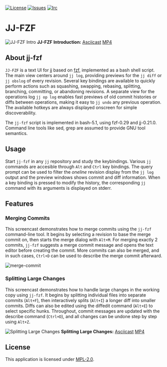 <!-- BADGES -->
[![License][mpl2-badge]][mpl2-url]
[![Issues][issues-badge]][issues-url]
[![Irc][irc-badge]][irc-url]

<!-- HEADING -->
JJ-FZF
======

![JJ-FZF Intro](https://github.com/user-attachments/assets/7e7df6f1-519f-4d84-bc56-46254f4b3a4c)
**JJ-FZF Introduction:** [Asciicast](https://asciinema.org/a/683464) [MP4](https://github.com/user-attachments/assets/5e5d5729-890c-4e82-b6a4-a79c6a164de9)

<!-- ABOUT -->
## About jj-fzf

`JJ-FZF` is a text UI for [jj](https://martinvonz.github.io/jj/latest/) based on [fzf](https://junegunn.github.io/fzf/), implemented as a bash shell script.
The main view centers around `jj log`, providing previews for the `jj diff` or `jj obslog` of every revision.
Several key bindings are available to quickly perform actions such as squashing, swapping, rebasing, splitting, branching, committing, or abandoning revisions.
A separate view for the operations log `jj op log` enables fast previews of old commit histories or diffs between operations, making it easy to `jj undo` any previous operation.
The available hotkeys are always displayed onscreen for simple discoverability.

The `jj-fzf` script is implemented in bash-5.1, using fzf-0.29 and jj-0.21.0.
Command line tools like sed, grep are assumed to provide GNU tool semantics.

<!-- USAGE -->
## Usage

Start `jj-fzf` in any `jj` repository and study the keybindings.
Various `jj` commands are accesible through `Alt` and `Ctrl` key bindings.
The query prompt can be used to filter the *oneline* revision display from the `jj log` output and
the preview windows shows commit and diff information.
When a key binding is pressed to modify the history, the corresponding `jj` command with its
arguments is displayed on stderr.

<!-- FEATURES -->
## Features

### Merging Commits

This screencast demonstrates how to merge commits using the `jj-fzf` command-line tool. It begins by selecting a revision to base the merge commit on, then starts the merge dialog with `Alt+M`. For merging exactly 2 commits, `jj-fzf` suggests a merge commit message and opens the text editor before creating the commit. More commits can also be merged, and in such cases, `Ctrl+D` can be used to describe the merge commit afterward.

![merge-commit](https://github.com/user-attachments/assets/b26c8a6c-a7b8-4a73-9632-4c0196c0dfda)

### Splitting Large Changes

This screencast demonstrates how to handle large changes in the working copy using `jj-fzf`.
It begins by splitting individual files into separate commits (`Alt+F`), then interactively splits (`Alt+I`) a longer diff into smaller commits.
Diffs can also be edited using the diffedit command (`Alt+E`) to select specific hunks.
Throughout, commit messages are updated with the describe command (`Ctrl+D`),
and all changes can be undone step by step using `Alt+Z`.

![Splitting Large Changes](https://github.com/user-attachments/assets/11959d8f-82d9-4921-9562-19343419a67d) 
**Splitting Large Changes:** [Asciicast](https://asciinema.org/a/682905) [MP4](https://github.com/user-attachments/assets/d44813df-957e-4f2e-a170-53895ee84b78)


<!-- LICENSE -->
## License

This application is licensed under
[MPL-2.0](https://github.com/tim-janik/anklang/blob/master/LICENSE).


<!-- MARKDOWN LINKS & IMAGES -->
<!-- https://www.markdownguide.org/basic-syntax/#reference-style-links -->
[irc-badge]: https://img.shields.io/badge/Live%20Chat-Libera%20IRC-blueviolet?style=for-the-badge
[irc-url]: https://web.libera.chat/#Anklang
[issues-badge]: https://img.shields.io/github/issues-raw/tim-janik/tools.svg?style=for-the-badge
[issues-url]: https://github.com/tim-janik/tools/issues
[mpl2-badge]: https://img.shields.io/static/v1?label=License&message=MPL-2&color=9c0&style=for-the-badge
[mpl2-url]: https://github.com/tim-janik/tools/blob/master/LICENSE
<!-- https://github.com/othneildrew/Best-README-Template -->
